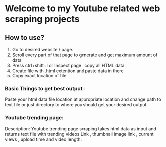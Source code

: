# Welcome to my Youtube related web scraping projects

## How to use?
1. Go to desired website / page.
2. Scroll every part of that page to generate and get maximum amount of data
3. Press ctrl+shift+I or Inspect page , copy all HTML data.
4. Create file with .html extention and paste data in there
5. Copy exact location of file

### Basic Things to get best output :
Paste your html data file location at appropriate location and change path to text file or just directory to where you should get your desired output.

### **Youtube trending page**:

Description:
Youtube trending page scraping takes html data as input and returns text file with trending videos Link , thumbnail image link , current views , upload time and video length.